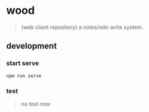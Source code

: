 # wood 
> (web client repository)
a notes/wiki write system.

## development

### start serve
`npm run serve`

### test
> no test now 
